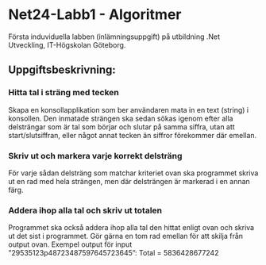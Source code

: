 # Net24-Labb1 - Algoritmer
Första induviduella labben (inlämningsuppgift) på utbildning .Net Utveckling, IT-Högskolan Göteborg. 

## Uppgiftsbeskrivning:

### Hitta tal i sträng med tecken
Skapa en konsollapplikation som ber användaren mata in en text (string) i konsollen.
Den inmatade strängen ska sedan sökas igenom efter alla delsträngar som är tal som börjar
och slutar på samma siffra, utan att start/slutsiffran, eller något annat tecken än
siffror förekommer där emellan.  

### Skriv ut och markera varje korrekt delsträng
För varje sådan delsträng som matchar kriteriet ovan ska programmet skriva ut en
rad med hela strängen, men där delsträngen är markerad i en annan färg.

### Addera ihop alla tal och skriv ut totalen
Programmet ska också addera ihop alla tal den hittat enligt ovan och skriva ut det
sist i programmet. Gör gärna en tom rad emellan för att skilja från output ovan.
Exempel output för input ”29535123p48723487597645723645”:
Total = 5836428677242

